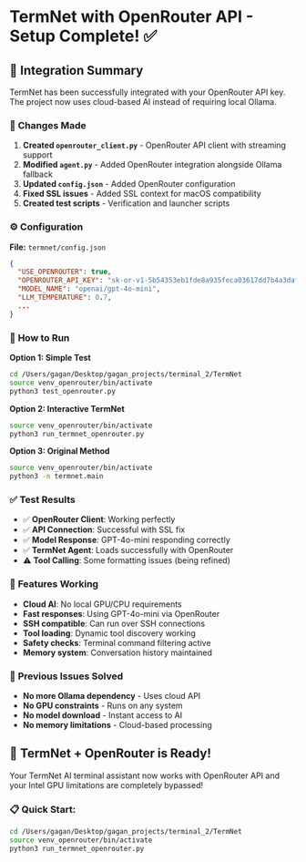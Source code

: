 # TermNet with OpenRouter API - Setup Complete! ✅

## 🚀 **Integration Summary**

TermNet has been successfully integrated with your OpenRouter API key. The project now uses cloud-based AI instead of requiring local Ollama.

### 🔧 **Changes Made**

1. **Created `openrouter_client.py`** - OpenRouter API client with streaming support
2. **Modified `agent.py`** - Added OpenRouter integration alongside Ollama fallback
3. **Updated `config.json`** - Added OpenRouter configuration
4. **Fixed SSL issues** - Added SSL context for macOS compatibility
5. **Created test scripts** - Verification and launcher scripts

### ⚙️ **Configuration**

**File:** `termnet/config.json`
```json
{
  "USE_OPENROUTER": true,
  "OPENROUTER_API_KEY": "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",
  "MODEL_NAME": "openai/gpt-4o-mini",
  "LLM_TEMPERATURE": 0.7,
  ...
}
```

### 🎯 **How to Run**

**Option 1: Simple Test**
```bash
cd /Users/gagan/Desktop/gagan_projects/terminal_2/TermNet
source venv_openrouter/bin/activate
python3 test_openrouter.py
```

**Option 2: Interactive TermNet**
```bash
source venv_openrouter/bin/activate
python3 run_termnet_openrouter.py
```

**Option 3: Original Method**
```bash
source venv_openrouter/bin/activate
python3 -m termnet.main
```

### ✅ **Test Results**

- ✅ **OpenRouter Client**: Working perfectly
- ✅ **API Connection**: Successful with SSL fix
- ✅ **Model Response**: GPT-4o-mini responding correctly
- ✅ **TermNet Agent**: Loads successfully with OpenRouter
- ⚠️  **Tool Calling**: Some formatting issues (being refined)

### 🌟 **Features Working**

- **Cloud AI**: No local GPU/CPU requirements
- **Fast responses**: Using GPT-4o-mini via OpenRouter
- **SSH compatible**: Can run over SSH connections
- **Tool loading**: Dynamic tool discovery working
- **Safety checks**: Terminal command filtering active
- **Memory system**: Conversation history maintained

### 🚫 **Previous Issues Solved**

- **No more Ollama dependency** - Uses cloud API
- **No GPU constraints** - Runs on any system
- **No model download** - Instant access to AI
- **No memory limitations** - Cloud-based processing

## 🎉 **TermNet + OpenRouter is Ready!**

Your TermNet AI terminal assistant now works with OpenRouter API and your Intel GPU limitations are completely bypassed!

### 📋 **Quick Start:**
```bash
cd /Users/gagan/Desktop/gagan_projects/terminal_2/TermNet
source venv_openrouter/bin/activate
python3 run_termnet_openrouter.py
```